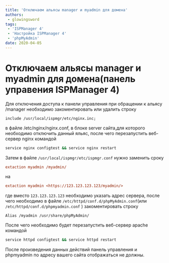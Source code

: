 ```yaml
---
title: 'Отключаем альясы manager и myadmin для домена'
authors: 
 - glowingsword
tags:
 - 'ISPManager 4'
 - 'Настройка ISPManager 4'
 - 'phpMyAdmin'
date: 2020-04-05
---
```

# Отключаем альясы manager и myadmin для домена(панель управения ISPManager 4)

Для отключения доступа к панели управления при обращении к альясу /manager необходимо закоментировать или удалить строку
``` nginx
include /usr/local/ispmgr/etc/nginx.inc;
```
в файле /etc/nginx/nginx.conf, в блоке server сайта,для которого
необходимо отключить данный яльяс, после чего перезапустить веб-сервер
nginx командой
``` bash
service nginx configtest && service nginx restart
```
Затем в файле `/usr/local/ispmgr/etc/ispmgr.conf` нужно заменить сроку
``` ini
extaction myadmin /myadmin/
```
на
``` ini
extaction myadmin <https://123.123.123.123/myadmin/>
```
где вместо `123.123.123.123` необходимо указать адрес сервера, после чего
необходимо в файле `/etc/httpd/conf.d/phpMyAdmin.conf`(или
`/etc/httpd/conf.d/phpmyadmin.conf` ) закоментировать строку
``` apacheconf
Alias /myadmin /usr/share/phpMyAdmin/
```
После чего необходимо будет перезапустить веб-сервер apache командой
``` bash
service httpd configtest && service httpd restart
```
После произведения данных действий панель управления и phpmyadmin по
адресу вашего сайта отображаться не должны.